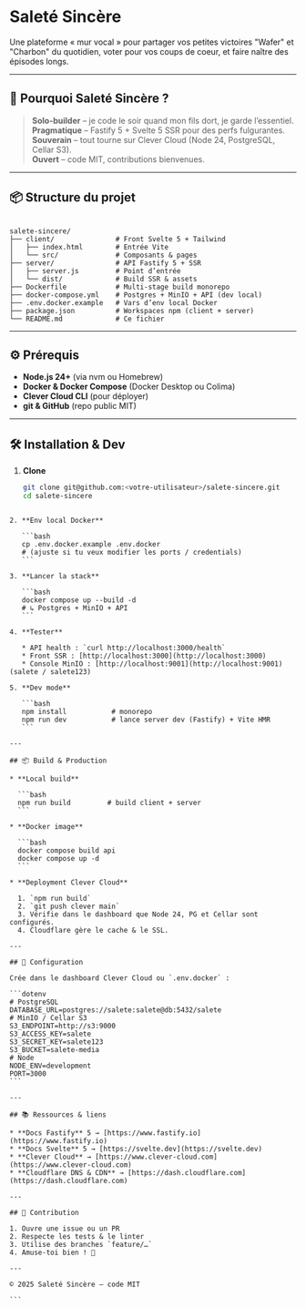 
# Saleté Sincère

Une plateforme « mur vocal » pour partager vos petites victoires "Wafer" et "Charbon" du quotidien, voter pour vos coups de coeur, et faire naître des épisodes longs.

---

## 🚀 Pourquoi Saleté Sincère ?

> **Solo-builder** – je code le soir quand mon fils dort, je garde l’essentiel.  
> **Pragmatique** – Fastify 5 + Svelte 5 SSR pour des perfs fulgurantes.  
> **Souverain** – tout tourne sur Clever Cloud (Node 24, PostgreSQL, Cellar S3).  
> **Ouvert** – code MIT, contributions bienvenues.

---

## 📦 Structure du projet

```

salete-sincere/
├── client/               # Front Svelte 5 + Tailwind
│   ├── index.html        # Entrée Vite
│   └── src/              # Composants & pages
├── server/               # API Fastify 5 + SSR
│   ├── server.js         # Point d’entrée
│   └── dist/             # Build SSR & assets
├── Dockerfile            # Multi-stage build monorepo
├── docker-compose.yml    # Postgres + MinIO + API (dev local)
├── .env.docker.example   # Vars d’env local Docker
├── package.json          # Workspaces npm (client + server)
└── README.md             # Ce fichier

````

---

## ⚙️ Prérequis

- **Node.js 24+** (via nvm ou Homebrew)  
- **Docker & Docker Compose** (Docker Desktop ou Colima)  
- **Clever Cloud CLI** (pour déployer)  
- **git & GitHub** (repo public MIT)

---

## 🛠 Installation & Dev

1. **Clone**  
   ```bash
   git clone git@github.com:<votre-utilisateur>/salete-sincere.git
   cd salete-sincere
````

2. **Env local Docker**

   ```bash
   cp .env.docker.example .env.docker
   # (ajuste si tu veux modifier les ports / credentials)
   ```

3. **Lancer la stack**

   ```bash
   docker compose up --build -d
   # ↳ Postgres + MinIO + API  
   ```

4. **Tester**

   * API health : `curl http://localhost:3000/health`
   * Front SSR : [http://localhost:3000](http://localhost:3000)
   * Console MinIO : [http://localhost:9001](http://localhost:9001) (salete / salete123)

5. **Dev mode**

   ```bash
   npm install           # monorepo
   npm run dev           # lance server dev (Fastify) + Vite HMR
   ```

---

## 📦 Build & Production

* **Local build**

  ```bash
  npm run build         # build client + server
  ```

* **Docker image**

  ```bash
  docker compose build api
  docker compose up -d
  ```

* **Deployment Clever Cloud**

  1. `npm run build`
  2. `git push clever main`
  3. Vérifie dans le dashboard que Node 24, PG et Cellar sont configurés.
  4. Cloudflare gère le cache & le SSL.

---

## 📝 Configuration

Crée dans le dashboard Clever Cloud ou `.env.docker` :

```dotenv
# PostgreSQL
DATABASE_URL=postgres://salete:salete@db:5432/salete
# MinIO / Cellar S3
S3_ENDPOINT=http://s3:9000
S3_ACCESS_KEY=salete
S3_SECRET_KEY=salete123
S3_BUCKET=salete-media
# Node
NODE_ENV=development
PORT=3000
```

---

## 📚 Ressources & liens

* **Docs Fastify** 5 → [https://www.fastify.io](https://www.fastify.io)
* **Docs Svelte** 5 → [https://svelte.dev](https://svelte.dev)
* **Clever Cloud** → [https://www.clever-cloud.com](https://www.clever-cloud.com)
* **Cloudflare DNS & CDN** → [https://dash.cloudflare.com](https://dash.cloudflare.com)

---

## 🤝 Contribution

1. Ouvre une issue ou un PR
2. Respecte les tests & le linter
3. Utilise des branches `feature/…`
4. Amuse-toi bien ! 🎉

---

© 2025 Saleté Sincère – code MIT

```
